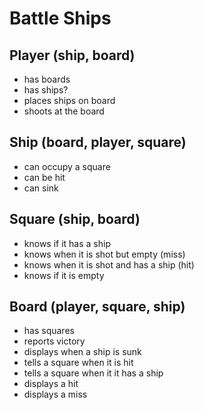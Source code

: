 Battle Ships
=============

Player (ship, board)
-------------------
* has boards
* has ships?
* places ships on board
* shoots at the board

Ship (board, player, square)
---------------------------
* can occupy a square   
* can be hit 			
* can sink 				

Square (ship, board)
--------------------
* knows if it has a ship 				   
* knows when it is shot but empty (miss)  
* knows when it is shot and has a ship (hit) 
* knows if it is empty 

Board (player, square, ship)
---------------------------
* has squares
* reports victory
* displays when a ship is sunk
* tells a square when it is hit
* tells a square when it it has a ship
* displays a hit
* displays a miss
